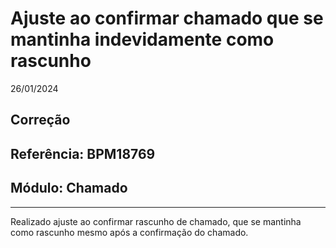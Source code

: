 # Ajuste ao confirmar chamado que se mantinha indevidamente como rascunho
26/01/2024
## Correção
## Referência: BPM18769
## Módulo: Chamado
***

Realizado ajuste ao confirmar rascunho de chamado, que se mantinha como rascunho mesmo após a confirmação do chamado.
